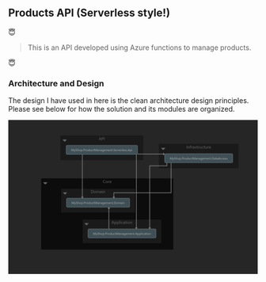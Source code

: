 ## **Products API (Serverless style!)**

:innocent:
> This is an API developed using Azure functions to manage products.

:innocent:

### Architecture and Design

The design I have used in here is the clean architecture design principles. Please see below for how the solution and its modules are organized.

![alt text](https://github.com/Cheranga/MyShop.ProductManagement.Serverless.Api/blob/master/Images/DependenciesGraph.png "Solution Design and Architecture")